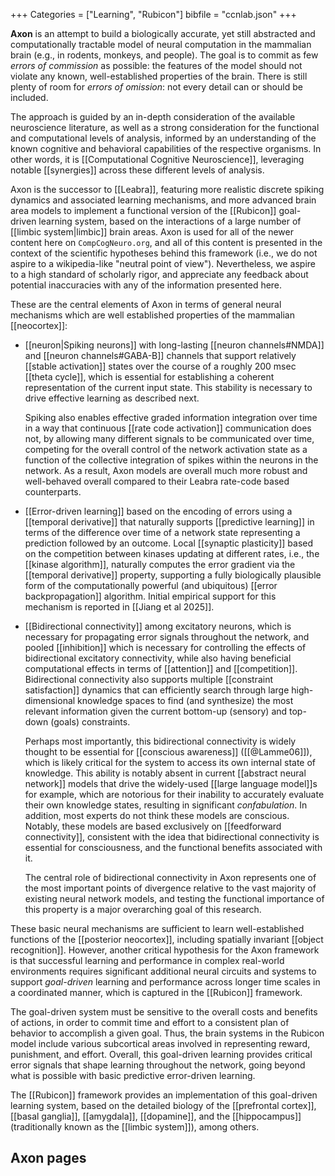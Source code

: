 +++
Categories = ["Learning", "Rubicon"]
bibfile = "ccnlab.json"
+++

**Axon** is an attempt to build a biologically accurate, yet still abstracted and computationally tractable model of neural computation in the mammalian brain (e.g., in rodents, monkeys, and people). The goal is to commit as few _errors of commission_ as possible: the features of the model should not violate any known, well-established properties of the brain. There is still plenty of room for _errors of omission_: not every detail can or should be included.

The approach is guided by an in-depth consideration of the available neuroscience literature, as well as a strong consideration for the functional and computational levels of analysis, informed by an understanding of the known cognitive and behavioral capabilities of the respective organisms. In other words, it is [[Computational Cognitive Neuroscience]], leveraging notable [[synergies]] across these different levels of analysis.

Axon is the successor to [[Leabra]], featuring more realistic discrete spiking dynamics and associated learning mechanisms, and more advanced brain area models to implement a functional version of the [[Rubicon]] goal-driven learning system, based on the interactions of a large number of [[limbic system|limbic]] brain areas. Axon is used for all of the newer content here on `CompCogNeuro.org`, and all of this content is presented in the context of the scientific hypotheses behind this framework (i.e., we do not aspire to a wikipedia-like "neutral point of view"). Nevertheless, we aspire to a high standard of scholarly rigor, and appreciate any feedback about potential inaccuracies with any of the information presented here.

These are the central elements of Axon in terms of general neural mechanisms which are well established properties of the mammalian [[neocortex]]:

* [[neuron|Spiking neurons]] with long-lasting [[neuron channels#NMDA]] and [[neuron channels#GABA-B]] channels that support relatively [[stable activation]] states over the course of a roughly 200 msec [[theta cycle]], which is essential for establishing a coherent representation of the current input state. This stability is necessary to drive effective learning as described next. 

	Spiking also enables effective graded information integration over time in a way that continuous [[rate code activation]] communication does not, by allowing many different signals to be communicated over time, competing for the overall control of the network activation state as a function of the collective integration of spikes within the neurons in the network. As a result, Axon models are overall much more robust and well-behaved overall compared to their Leabra rate-code based counterparts.

* [[Error-driven learning]] based on the encoding of errors using a [[temporal derivative]] that naturally supports [[predictive learning]] in terms of the difference over time of a network state representing a prediction followed by an outcome. Local [[synaptic plasticity]] based on the competition between kinases updating at different rates, i.e., the [[kinase algorithm]], naturally computes the error gradient via the [[temporal derivative]] property, supporting a fully biologically plausible form of the computationally powerful (and ubiquitous) [[error backpropagation]] algorithm. Initial empirical support for this mechanism is reported in [[Jiang et al 2025]].

* [[Bidirectional connectivity]] among excitatory neurons, which is necessary for propagating error signals throughout the network, and pooled [[inhibition]] which is necessary for controlling the effects of bidirectional excitatory connectivity, while also having beneficial computational effects in terms of [[attention]] and [[competition]]. Bidirectional connectivity also supports multiple [[constraint satisfaction]] dynamics that can efficiently search through large high-dimensional knowledge spaces to find (and synthesize) the most relevant information given the current bottom-up (sensory) and top-down (goals) constraints.

   Perhaps most importantly, this bidirectional connectivity is widely thought to be essential for [[conscious awareness]] ([[@Lamme06]]), which is likely critical for the system to access its own internal state of knowledge. This ability is notably absent in current [[abstract neural network]] models that drive the widely-used [[large language model]]s for example, which are notorious for their inability to accurately evaluate their own knowledge states, resulting in significant _confabulation_. In addition, most experts do not think these models are conscious. Notably, these models are based exclusively on [[feedforward connectivity]], consistent with the idea that bidirectional connectivity is essential for consciousness, and the functional benefits associated with it.

    The central role of bidirectional connectivity in Axon represents one of the most important points of divergence relative to the vast majority of existing neural network models, and testing the functional importance of this property is a major overarching goal of this research.

These basic neural mechanisms are sufficient to learn well-established functions of the [[posterior neocortex]], including spatially invariant [[object recognition]]. However, another critical hypothesis for the Axon framework is that successful learning and performance in complex real-world environments requires significant additional neural circuits and systems to support _goal-driven_ learning and performance across longer time scales in a coordinated manner, which is captured in the [[Rubicon]] framework.

The goal-driven system must be sensitive to the overall costs and benefits of actions, in order to commit time and effort to a consistent plan of behavior to accomplish a given goal. Thus, the brain systems in the Rubicon model include various subcortical areas involved in representing reward, punishment, and effort. Overall, this goal-driven learning provides critical error signals that shape learning throughout the network, going beyond what is possible with basic predictive error-driven learning.

The [[Rubicon]] framework provides an implementation of this goal-driven learning system, based on the detailed biology of the [[prefrontal cortex]], [[basal ganglia]], [[amygdala]], [[dopamine]], and the [[hippocampus]] (traditionally known as the [[limbic system]]), among others.

## Axon pages

